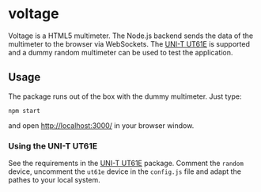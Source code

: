 # voltage

Voltage is a HTML5 multimeter.
The Node.js backend sends the data of the multimeter to the browser via WebSockets.
The [UNI-T UT61E](https://github.com/bergos/ut61e) is supported and a dummy random multimeter can be used to test the application.

## Usage

The package runs out of the box with the dummy multimeter.
Just type:

    npm start

and open [http://localhost:3000/](http://localhost:3000/) in your browser window.

### Using the UNI-T UT61E

See the requirements in the [UNI-T UT61E](https://github.com/bergos/ut61e) package.
Comment the `random` device, uncomment the `ut61e` device in the `config.js` file and adapt the pathes to your local system.

